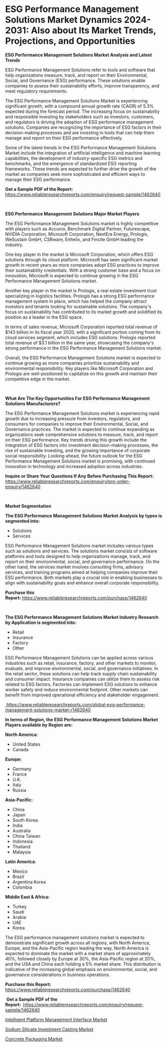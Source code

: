 <p><h1>ESG Performance Management Solutions Market Dynamics 2024-2031: Also about Its Market Trends, Projections, and Opportunities</h1></p><p><strong>ESG Performance Management Solutions Market Analysis and Latest Trends</strong></p>
<p><p>ESG Performance Management Solutions refer to tools and software that help organizations measure, track, and report on their Environmental, Social, and Governance (ESG) performance. These solutions enable companies to assess their sustainability efforts, improve transparency, and meet regulatory requirements.</p><p>The ESG Performance Management Solutions Market is experiencing significant growth, with a compound annual growth rate (CAGR) of 5.3% expected during the forecast period. The increasing focus on sustainability and responsible investing by stakeholders such as investors, customers, and regulators is driving the adoption of ESG performance management solutions. Companies are recognizing the importance of ESG factors in their decision-making processes and are investing in tools that can help them manage and report on their ESG performance effectively.</p><p>Some of the latest trends in the ESG Performance Management Solutions Market include the integration of artificial intelligence and machine learning capabilities, the development of industry-specific ESG metrics and benchmarks, and the emergence of standardized ESG reporting frameworks. These trends are expected to further drive the growth of the market as companies seek more sophisticated and efficient ways to manage their ESG performance.</p></p>
<p><strong>Get a Sample PDF of the Report:&nbsp;</strong> <a href="https://www.reliableresearchreports.com/enquiry/request-sample/1462640">https://www.reliableresearchreports.com/enquiry/request-sample/1462640</a></p>
<p>&nbsp;</p>
<p><strong>ESG Performance Management Solutions Major Market Players</strong></p>
<p><p>The ESG Performance Management Solutions market is highly competitive with players such as Accuvio, Benchmark Digital Partner, Futurescape, NVIDIA Corporation, Microsoft Corporation, NextEra Energy, Prologis, WeSustain GmbH, CSRware, Enhelix, and Fincite GmbH leading the industry. </p><p>One key player in the market is Microsoft Corporation, which offers ESG solutions through its cloud platform. Microsoft has seen significant market growth in recent years as more companies adopt ESG practices to improve their sustainability credentials. With a strong customer base and a focus on innovation, Microsoft is expected to continue growing in the ESG Performance Management Solutions market.</p><p>Another key player in the market is Prologis, a real estate investment trust specializing in logistics facilities. Prologis has a strong ESG performance management system in place, which has helped the company attract investors and tenants looking for sustainable solutions. The company's focus on sustainability has contributed to its market growth and solidified its position as a leader in the ESG space.</p><p>In terms of sales revenue, Microsoft Corporation reported total revenue of $143 billion in its fiscal year 2020, with a significant portion coming from its cloud services segment, which includes ESG solutions. Prologis reported total revenue of $3.1 billion in the same year, showcasing the company's strong performance in the ESG Performance Management Solutions market.</p><p>Overall, the ESG Performance Management Solutions market is expected to continue growing as more companies prioritize sustainability and environmental responsibility. Key players like Microsoft Corporation and Prologis are well-positioned to capitalize on this growth and maintain their competitive edge in the market.</p></p>
<p>&nbsp;</p>
<p><strong>What Are The Key Opportunities For ESG Performance Management Solutions Manufacturers?</strong></p>
<p><p>The ESG Performance Management Solutions market is experiencing rapid growth due to increasing pressure from investors, regulators, and consumers for companies to improve their Environmental, Social, and Governance practices. The market is expected to continue expanding as organizations seek comprehensive solutions to measure, track, and report on their ESG performance. Key trends driving this growth include the integration of ESG factors into investment decision-making processes, the rise of sustainable investing, and the growing importance of corporate social responsibility. Looking ahead, the future outlook for the ESG Performance Management Solutions market is promising, with continued innovation in technology and increased adoption across industries.</p></p>
<p><strong>Inquire or Share Your Questions If Any Before Purchasing This Report:</strong> <a href="https://www.reliableresearchreports.com/enquiry/pre-order-enquiry/1462640">https://www.reliableresearchreports.com/enquiry/pre-order-enquiry/1462640</a></p>
<p>&nbsp;</p>
<p><strong>Market Segmentation</strong></p>
<p><strong>The ESG Performance Management Solutions Market Analysis by types is segmented into:</strong></p>
<p><ul><li>Solutions</li><li>Services</li></ul></p>
<p><p>ESG Performance Management Solutions market includes various types such as solutions and services. The solutions market consists of software platforms and tools designed to help organizations manage, track, and report on their environmental, social, and governance performance. On the other hand, the services market involves consulting firms, advisory services, and training programs aimed at helping companies improve their ESG performance. Both markets play a crucial role in enabling businesses to align with sustainability goals and enhance overall corporate responsibility.</p></p>
<p><strong>Purchase this Report:&nbsp;</strong><a href="https://www.reliableresearchreports.com/purchase/1462640">https://www.reliableresearchreports.com/purchase/1462640</a></p>
<p>&nbsp;</p>
<p><strong>The ESG Performance Management Solutions Market Industry Research by Application is segmented into:</strong></p>
<p><ul><li>Retail</li><li>Insurance</li><li>Factory</li><li>Other</li></ul></p>
<p><p>ESG Performance Management Solutions can be applied across various industries such as retail, insurance, factory, and other markets to monitor, evaluate, and improve environmental, social, and governance initiatives. In the retail sector, these solutions can help track supply chain sustainability and consumer impact. Insurance companies can utilize them to assess risk related to ESG factors. Factories can implement ESG solutions to enhance worker safety and reduce environmental footprint. Other markets can benefit from improved operational efficiency and stakeholder engagement.</p></p>
<p><a href="https://www.reliableresearchreports.com/global-esg-performance-management-solutions-market-r1462640">&nbsp;https://www.reliableresearchreports.com/global-esg-performance-management-solutions-market-r1462640</a></p>
<p><strong>In terms of Region, the ESG Performance Management Solutions Market Players available by Region are:</strong></p>
<p>
    <p> <strong> North America: </strong>
        <ul>
            <li>United States</li>
            <li>Canada</li>
        </ul>
        </p> 
    <p> <strong> Europe: </strong>
        <ul>
            <li>Germany</li>
            <li>France</li>
            <li>U.K.</li>
            <li>Italy</li>
            <li>Russia</li>
        </ul>
        </p> 
    <p> <strong> Asia-Pacific: </strong>
        <ul>
            <li>China</li>
            <li>Japan</li>
            <li>South Korea</li>
            <li>India</li>
            <li>Australia</li>
            <li>China Taiwan</li>
            <li>Indonesia</li>
            <li>Thailand</li>
            <li>Malaysia</li>
        </ul>
        </p> 
    <p> <strong> Latin America: </strong>
        <ul>
            <li>Mexico</li>
            <li>Brazil</li>
            <li>Argentina Korea</li>
            <li>Colombia</li>
        </ul>
        </p> 
    <p> <strong> Middle East & Africa: </strong>
        <ul>
            <li>Turkey</li>
            <li>Saudi</li>
            <li>Arabia</li>
            <li>UAE</li>
            <li>Korea</li>
        </ul>
    </p>
    </p>
<p><p>The ESG performance management solutions market is expected to demonstrate significant growth across all regions, with North America, Europe, and the Asia-Pacific region leading the way. North America is expected to dominate the market with a market share of approximately 40%, followed closely by Europe at 30%, the Asia-Pacific region at 20%, and the USA and China each holding a 5% market share. This distribution is indicative of the increasing global emphasis on environmental, social, and governance considerations in business operations.</p></p>
<p><strong>Purchase this Report: </strong><a href="https://www.reliableresearchreports.com/purchase/1462640">https://www.reliableresearchreports.com/purchase/1462640</a></p>
<p>&nbsp;<strong>Get a Sample PDF of the Report:&nbsp;&nbsp;</strong><a href="https://www.reliableresearchreports.com/enquiry/request-sample/1462640">https://www.reliableresearchreports.com/enquiry/request-sample/1462640</a></p>
<p><strong></strong></p>
<p><p><a href="https://www.linkedin.com/pulse/intelligent-platform-management-interface-market-size-outlook-1qzae?trackingId=SKEpcPCytQy7hA3lzird5Q%3D%3D">Intelligent Platform Management Interface Market</a></p><p><a href="https://www.linkedin.com/pulse/sodium-silicate-investment-casting-market-growth-trends-covid-19-l7eoe?trackingId=NxfjsPOOp5f%2BlNRKPfs4cA%3D%3D">Sodium Silicate Investment Casting Market</a></p><p><a href="https://www.linkedin.com/pulse/concrete-packaging-market-analysis-sze-forecasted-period-kt8le?trackingId=nicENtHDT8O%2BE0BOb4Kd6g%3D%3D">Concrete Packaging Market</a></p></p>